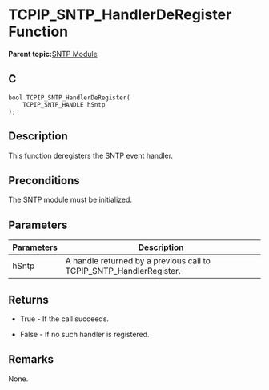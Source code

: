 # TCPIP\_SNTP\_HandlerDeRegister Function

**Parent topic:**[SNTP Module](GUID-832A1C71-21E8-4386-BFCE-18B19538AC01.md)

## C

```
bool TCPIP_SNTP_HandlerDeRegister(
    TCPIP_SNTP_HANDLE hSntp
);
```

## Description

This function deregisters the SNTP event handler.

## Preconditions

The SNTP module must be initialized.

## Parameters

|Parameters|Description|
|----------|-----------|
|hSntp|A handle returned by a previous call to TCPIP\_SNTP\_HandlerRegister.|

## Returns

-   True - If the call succeeds.

-   False - If no such handler is registered.


## Remarks

None.

